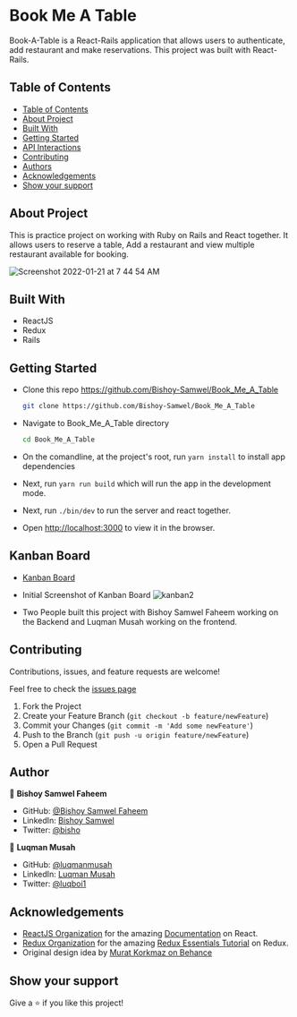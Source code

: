 # Book Me A Table
Book-A-Table is a React-Rails application that allows users to authenticate, add restaurant and make reservations. This project was built with React-Rails.

## Table of Contents

- [Table of Contents](#table-of-contents)
- [About Project](#about-project)
- [Built With](#built-with)
- [Getting Started](#getting-started)
- [API Interactions](#api-interactions)
- [Contributing](#contributing)
- [Authors](#authors)
- [Acknowledgements](#acknowledgements)
- [Show your support](#show-your-support)

## About Project

This is practice project on working with Ruby on Rails and React together. 
It allows users to reserve a table, Add a restaurant and view multiple restaurant available for booking.

![Screenshot 2022-01-21 at 7 44 54 AM](https://user-images.githubusercontent.com/22328716/150487194-5f7c0ad9-03ab-4b74-9248-1e6ebf008e96.png)


## Built With

- ReactJS
- Redux
- Rails

## Getting Started

- Clone this repo <https://github.com/Bishoy-Samwel/Book_Me_A_Table>

  ```bash
  git clone https://github.com/Bishoy-Samwel/Book_Me_A_Table
  ```

- Navigate to Book_Me_A_Table directory

  ```bash
  cd Book_Me_A_Table
  ```

- On the comandline, at the project's root, run `yarn install` to install app dependencies

- Next, run `yarn run build` which will run the app in the development mode.

- Next, run `./bin/dev` to run the server and react together.

- Open [http://localhost:3000](http://localhost:3000) to view it in the browser.


## Kanban Board

- [Kanban Board](https://github.com/Bishoy-Samwel/Book_Me_A_Table/projects/1)


- Initial Screenshot of Kanban Board
![kanban2](https://user-images.githubusercontent.com/22328716/148969183-41db07b4-638b-49a6-8b2f-b6663460b19a.png)

- Two People built this project with Bishoy Samwel Faheem working on the Backend and Luqman Musah working on the frontend. 

## Contributing

Contributions, issues, and feature requests are welcome!

Feel free to check the [issues page](https://github.com/Bishoy-Samwel/Book_Me_A_Table/issues)

1. Fork the Project
2. Create your Feature Branch (`git checkout -b feature/newFeature`)
3. Commit your Changes (`git commit -m 'Add some newFeature'`)
4. Push to the Branch (`git push -u origin feature/newFeature`)
5. Open a Pull Request

## Author

👤 **Bishoy Samwel Faheem**

- GitHub: [@Bishoy Samwel Faheem](https://github.com/Bishoy-Samwel)
- LinkedIn: [Bishoy Samwel](https://www.linkedin.com/in/bishoy-samwuel-ss/)
- Twitter: [@bisho](https://twitter.com/BishoFaheem15)


👤 **Luqman Musah**

- GitHub: [@luqmanmusah](https://github.com/luqmanmusah)
- LinkedIn: [Luqman Musah](https://www.linkedin.com/in/luqman-musah/)
- Twitter: [@luqboi1](https://twitter.com/luqboi1)


## Acknowledgements

- [ReactJS Organization](https://reactjs.org/) for the amazing [Documentation](https://reactjs.org/docs/getting-started.html) on React.
- [Redux Organization](https://redux.js.org/) for the amazing [Redux Essentials Tutorial](https://redux.js.org/tutorials/essentials/part-1-overview-concepts) on Redux.
- Original design idea by [ Murat Korkmaz on Behance](https://www.behance.net/gallery/26425031/Vespa-Responsive-Redesign)

## Show your support

Give a ⭐️ if you like this project!
